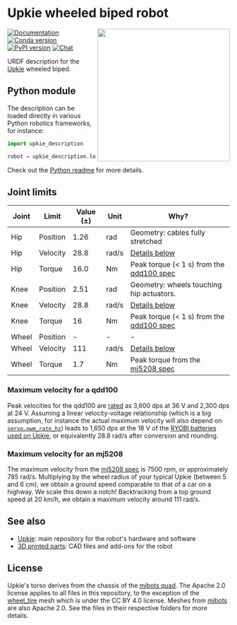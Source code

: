 # Upkie wheeled biped robot

<img src="https://user-images.githubusercontent.com/1189580/169594012-2d685579-2b66-4470-9def-57bd0656b420.png" align="right" width="300">

[![Documentation](https://img.shields.io/badge/docs-read-brightgreen?logo=read-the-docs&style=flat)](https://github.com/upkie/upkie_description/wiki)
[![Conda version](https://anaconda.org/conda-forge/upkie_description/badges/version.svg)](https://anaconda.org/conda-forge/upkie_description)
[![PyPI version](https://img.shields.io/pypi/v/upkie_description)](https://pypi.org/project/upkie_description/)
[![Chat](https://img.shields.io/badge/matrix-chat-%234eb899)](https://app.element.io/#/room/#tasts-robots:matrix.org)

URDF description for the [Upkie](https://hackaday.io/project/185729-upkie-wheeled-biped-robot) wheeled biped. 

## Python module

The description can be loaded directly in various Python robotics frameworks, for instance:

```python
import upkie_description

robot = upkie_description.load_in_pinocchio()
```

Check out the [Python readme](dist/python/README.md) for more details.

## Joint limits

| Joint | Limit    | Value (±) | Unit  | Why? |
|-------|----------|-----------|-------|------|
| Hip   | Position | 1.26      | rad   | Geometry: cables fully stretched |
| Hip   | Velocity | 28.8      | rad/s | [Details below](#maximum-velocity-for-a-qdd100) |
| Hip   | Torque   | 16.0      | Nm    | Peak torque (< 1 s) from the [qdd100 spec](https://mjbots.com/products/qdd100-beta-3) |
| Knee  | Position | 2.51      | rad   | Geometry: wheels touching hip actuators. |
| Knee  | Velocity | 28.8      | rad/s | [Details below](#maximum-velocity-for-a-qdd100) |
| Knee  | Torque   | 16        | Nm    | Peak torque (< 1 s) from the [qdd100 spec](https://mjbots.com/products/qdd100-beta-3) |
| Wheel | Position | -         | -     | - |
| Wheel | Velocity | 111       | rad/s | [Details below](#maximum-velocity-for-an-mj5208) |
| Wheel | Torque   | 1.7       | Nm    | Peak torque from the [mj5208 spec](https://mjbots.com/products/mj5208) |

### Maximum velocity for a qdd100

Peak velocities for the qdd100 are [rated](https://mjbots.com/products/qdd100-beta-3) as 3,600 dps at 36 V and 2,300 dps at 24 V. Assuming a linear velocity-voltage relationship (which is a big assumption, for instance the actual maximum velocity will also depend on [`servo.pwm_rate_hz`](https://github.com/mjbots/moteus/blob/main/docs/reference.md#servopwm_rate_hz)) leads to 1,650 dps at the 18 V of the [RYOBI batteries used on Upkie](https://github.com/upkie/upkie/wiki/Bill-of-materials), or equivalently 28.8 rad/s after conversion and rounding.

### Maximum velocity for an mj5208

The maximum velocity from the [mj5208 spec](https://mjbots.com/products/mj5208) is 7500 rpm, or approximately 785 rad/s. Multiplying by the wheel radius of your typical Upkie (between 5 and 6 cm), we obtain a ground speed comparable to that of a car on a highway. We scale this down a notch! Backtracking from a top ground speed at 20 km/h, we obtain a maximum velocity around 111 rad/s.

## See also

- [Upkie](https://github.com/upkie/upkie): main repository for the robot's hardware and software
- [3D printed parts](https://github.com/upkie/parts): CAD files and add-ons for the robot

## License

Upkie's torso derives from the chassis of the [mjbots quad](https://github.com/mjbots/quad). The Apache 2.0 license applies to all files in this repository, to the exception of the [wheel\_tire](meshes/wheel_tire) mesh which is under the CC BY 4.0 license. Meshes from [mjbots](meshes/mjbots) are also Apache 2.0. See the files in their respective folders for more details.
